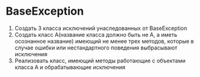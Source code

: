 # BaseException

1.  Создать 3 класса исключений унаследованных от BaseException
2. Создать класс А(название класса должно быть не А, а иметь осознанное название) имеющий не менее трех методов, которые в случае ошибки или нестандартного поведения выбрасывают исключения
3. Реализовать класс, имеющий методы работающие с объектами класса А и обрабатывающие исключения
